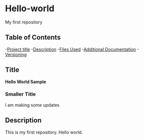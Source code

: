 # Hello-world
My first repository

## Table of Contents
-[Project title](#Project-Title)
-[Description](#How-to-run-program)
-[Files Used](#files-used)
-[Additional Documentation](#additional-documentation)
-[Versioning](#versioning)


## Title

**Hello World Sample**

### Smaller Title
I am making some updates

## Description
This is my first repository. Hello world.
